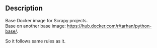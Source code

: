 ## Description
Base Docker image for Scrapy projects.  
Base on another base image: https://hub.docker.com/r/tarhan/python-base/.

So it follows same rules as it.
